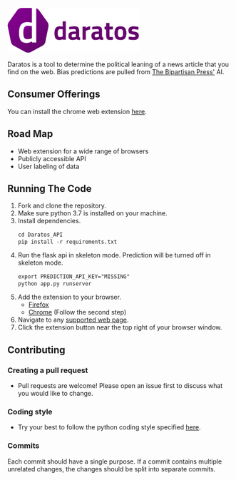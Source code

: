 ![Daratos Logo](https://raw.githubusercontent.com/LostLaser/Daratos/master/logo/logo_100x293.png)

Daratos is a tool to determine the political leaning of a news article that you find on the web. Bias predictions are pulled from [The Bipartisan Press'](https://www.thebipartisanpress.com/) AI.

## Consumer Offerings
You can install the chrome web extension [here](https://chrome.google.com/webstore/detail/daratos/fkaiddmagelkbjnnjcnekcnohmkbplkb).

## Road Map
  - Web extension for a wide range of browsers
  - Publicly accessible API
  - User labeling of data

## Running The Code
  1. Fork and clone the repository.
  2. Make sure python 3.7 is installed on your machine.
  1. Install dependencies.
     ```
     cd Daratos_API
     pip install -r requirements.txt
     ```
  2. Run the flask api in skeleton mode. Prediction will be turned off in skeleton mode.
     ```
     export PREDICTION_API_KEY="MISSING"
     python app.py runserver
     ```
  3. Add the extension to your browser.
      - [Firefox](https://developer.mozilla.org/en-US/docs/Mozilla/Add-ons/WebExtensions/Temporary_Installation_in_Firefox)
      - [Chrome](https://support.google.com/chrome/a/answer/2714278?hl=en) (Follow the second step)
  4. Navigate to any [supported web page](https://github.com/LostLaser/Daratos/blob/master/supported_sites.md).
  5. Click the extension button near the top right of your browser window.


## Contributing

### Creating a pull request
  - Pull requests are welcome! Please open an issue first to discuss what you would like to change.

### Coding style
  - Try your best to follow the python coding style specified [here](https://realpython.com/python-pep8/).

### Commits
Each commit should have a single purpose. If a commit contains multiple unrelated changes, the changes should be split into separate commits.